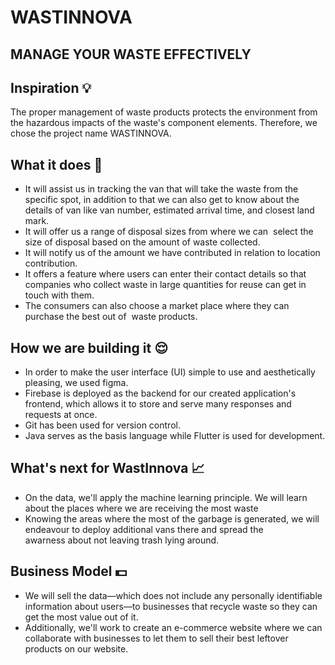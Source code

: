 # WASTINNOVA
## MANAGE YOUR WASTE EFFECTIVELY

## Inspiration 💡
 The proper management of waste products protects the environment from the hazardous impacts of the waste's component elements. Therefore, we chose the project name WASTINNOVA.
## What it does 🤖
- It will assist us in tracking the van that will take the waste from the specific spot, in addition to that we can also get to know about the details of van like van number, estimated arrival time, and closest land mark.
- It will offer us a range of disposal sizes from where we can  select the size of disposal based on the amount of waste collected.
- It will notify us of the amount we have contributed in relation to location contribution.
- It offers a feature where users can enter their contact details so that companies who collect waste in large quantities for reuse can get in touch with them.
- The consumers can also choose a market place where they can purchase the best out of  waste products.


## How we are building it 😌

- In order to make the user interface (UI) simple to use and aesthetically pleasing, we used figma.
- Firebase is deployed as the backend for our created application's frontend, which allows it to store and serve many responses and requests at once.
- Git has been used for version control.
- Java serves as the basis language while Flutter is used for development.

## What's next for WastInnova 📈
- On the data, we'll apply the machine learning principle. We will learn about the places where we are receiving the most waste 
- Knowing the areas where the most of the garbage is generated, we will endeavour to deploy additional vans there and spread the awarness about not leaving trash lying around.

## Business Model 💵
- We will sell the data—which does not include any personally identifiable information about users—to businesses that recycle waste so they can get the most value out of it.
- Additionally, we'll work to create an e-commerce website where we can collaborate with businesses to let them to sell their best leftover products on our website.
